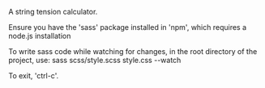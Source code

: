 A string tension calculator.

Ensure you have the 'sass' package installed in 'npm', which requires a node.js installation

To write sass code while watching for changes, in the root directory of the project, use:
	sass scss/style.scss style.css --watch

To exit, 'ctrl-c'.